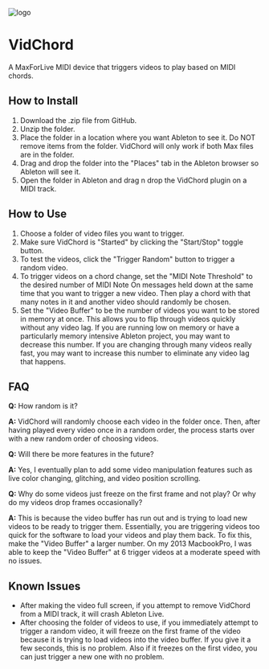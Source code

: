![logo](https://timart.me/img/vidchord-logo.svg)
# VidChord
A MaxForLive MIDI device that triggers videos to play based on MIDI chords.

## How to Install
1. Download the .zip file from GitHub.
2. Unzip the folder.
3. Place the folder in a location where you want Ableton to see it. Do NOT remove items from the folder. VidChord will only work if both Max files are in the folder.
4. Drag and drop the folder into the "Places" tab in the Ableton browser so Ableton will see it.
5. Open the folder in Ableton and drag n drop the VidChord plugin on a MIDI track.

## How to Use
1. Choose a folder of video files you want to trigger.
2. Make sure VidChord is "Started" by clicking the "Start/Stop" toggle button.
3. To test the videos, click the "Trigger Random" button to trigger a random video.
4. To trigger videos on a chord change, set the "MIDI Note Threshold" to the desired number of MIDI Note On messages held down at the same time that you want to trigger a new video. Then play a chord with that many notes in it and another video should randomly be chosen.
5. Set the "Video Buffer" to be the number of videos you want to be stored in memory at once. This allows you to flip through videos quickly without any video lag. If you are running low on memory or have a particularly memory intensive Ableton project, you may want to decrease this number. If you are changing through many videos really fast, you may want to increase this number to eliminate any video lag that happens.

## FAQ
**Q:** How random is it?

**A:** VidChord will randomly choose each video in the folder once. Then, after having played every video once in a random order, the process starts over with a new random order of choosing videos.

**Q:** Will there be more features in the future?

**A:** Yes, I eventually plan to add some video manipulation features such as live color changing, glitching, and video position scrolling.

**Q:** Why do some videos just freeze on the first frame and not play? Or why do my videos drop frames occasionally?

**A:** This is because the video buffer has run out and is trying to load new videos to be ready to trigger them. Essentially, you are triggering videos too quick for the software to load your videos and play them back. To fix this, make the "Video Buffer" a larger number. On my 2013 MacbookPro, I was able to keep the "Video Buffer" at 6 trigger videos at a moderate speed with no issues.

## Known Issues
- After making the video full screen, if you attempt to remove VidChord from a MIDI track, it will crash Ableton Live.
- After choosing the folder of videos to use, if you immediately attempt to trigger a random video, it will freeze on the first frame of the video because it is trying to load videos into the video buffer. If you give it a few seconds, this is no problem. Also if it freezes on the first video, you can just trigger a new one with no problem.
